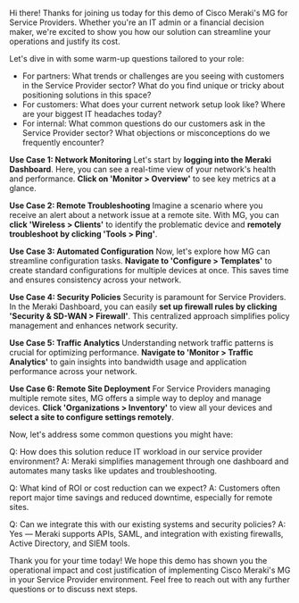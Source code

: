 Hi there! Thanks for joining us today for this demo of Cisco Meraki's MG for Service Providers. Whether you're an IT admin or a financial decision maker, we're excited to show you how our solution can streamline your operations and justify its cost.

Let's dive in with some warm-up questions tailored to your role:

- For partners: What trends or challenges are you seeing with customers in the Service Provider sector? What do you find unique or tricky about positioning solutions in this space?
- For customers: What does your current network setup look like? Where are your biggest IT headaches today?
- For internal: What common questions do our customers ask in the Service Provider sector? What objections or misconceptions do we frequently encounter?

**Use Case 1: Network Monitoring**
Let's start by **logging into the Meraki Dashboard**. Here, you can see a real-time view of your network's health and performance. **Click on 'Monitor > Overview'** to see key metrics at a glance.

**Use Case 2: Remote Troubleshooting**
Imagine a scenario where you receive an alert about a network issue at a remote site. With MG, you can **click 'Wireless > Clients'** to identify the problematic device and **remotely troubleshoot by clicking 'Tools > Ping'**.

**Use Case 3: Automated Configuration**
Now, let's explore how MG can streamline configuration tasks. **Navigate to 'Configure > Templates'** to create standard configurations for multiple devices at once. This saves time and ensures consistency across your network.

**Use Case 4: Security Policies**
Security is paramount for Service Providers. In the Meraki Dashboard, you can easily **set up firewall rules by clicking 'Security & SD-WAN > Firewall'**. This centralized approach simplifies policy management and enhances network security.

**Use Case 5: Traffic Analytics**
Understanding network traffic patterns is crucial for optimizing performance. **Navigate to 'Monitor > Traffic Analytics'** to gain insights into bandwidth usage and application performance across your network.

**Use Case 6: Remote Site Deployment**
For Service Providers managing multiple remote sites, MG offers a simple way to deploy and manage devices. **Click 'Organizations > Inventory'** to view all your devices and **select a site to configure settings remotely**.

Now, let's address some common questions you might have:

Q: How does this solution reduce IT workload in our service provider environment?
A: Meraki simplifies management through one dashboard and automates many tasks like updates and troubleshooting.

Q: What kind of ROI or cost reduction can we expect?
A: Customers often report major time savings and reduced downtime, especially for remote sites.

Q: Can we integrate this with our existing systems and security policies?
A: Yes — Meraki supports APIs, SAML, and integration with existing firewalls, Active Directory, and SIEM tools.

Thank you for your time today! We hope this demo has shown you the operational impact and cost justification of implementing Cisco Meraki's MG in your Service Provider environment. Feel free to reach out with any further questions or to discuss next steps.